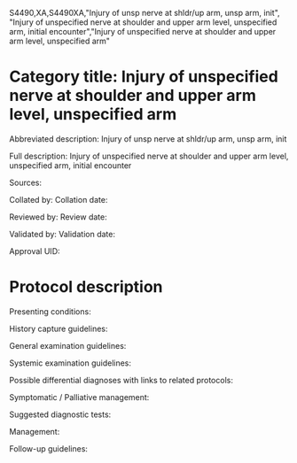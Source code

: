 S4490,XA,S4490XA,"Injury of unsp nerve at shldr/up arm, unsp arm, init", "Injury of unspecified nerve at shoulder and upper arm level, unspecified arm, initial encounter","Injury of unspecified nerve at shoulder and upper arm level, unspecified arm"
# Category title: Injury of unspecified nerve at shoulder and upper arm level, unspecified arm

Abbreviated description: Injury of unsp nerve at shldr/up arm, unsp arm, init

Full description: Injury of unspecified nerve at shoulder and upper arm level, unspecified arm, initial encounter

Sources:

Collated by:
Collation date:

Reviewed by:
Review date:

Validated by:
Validation date:

Approval UID:

# Protocol description

Presenting conditions:

History capture guidelines:

General examination guidelines:

Systemic examination guidelines:

Possible differential diagnoses with links to related protocols:

Symptomatic / Palliative management:

Suggested diagnostic tests:

Management:

Follow-up guidelines:
